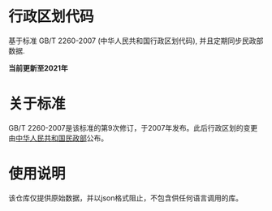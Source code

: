 # 行政区划代码

基于标准 GB/T 2260-2007 (中华人民共和国行政区划代码), 并且定期同步民政部数据.

**当前更新至2021年**

# 关于标准

GB/T 2260-2007是该标准的第9次修订，于2007年发布。此后行政区划的变更由[中华人民共和国民政部](https://www.mca.gov.cn/article/sj/xzqh)公布。

# 使用说明
该仓库仅提供原始数据，并以json格式阻止，不包含供任何语言调用的库。
